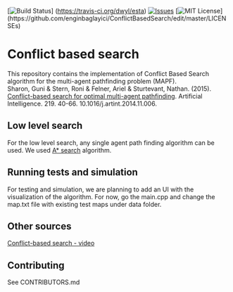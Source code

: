 [![Build Status](https://travis-ci.org/dwyl/esta.svg?branch=master)]
(https://travis-ci.org/dwyl/esta)
[![Issues](https://img.shields.io/github/issues-raw/tterb/PlayMusic.svg?maxAge=25000)](https://github.com/enginbaglayici/ConflictBasedSearch/issues)
[![MIT License](https://img.shields.io/apm/l/atomic-design-ui.svg?)](https://github.com/enginbaglayici/ConflictBasedSearch/edit/master/LICENSEs)

# Conflict based search 

This repository contains the implementation of Conflict Based Search algorithm for the multi-agent pathfinding problem (MAPF).  
Sharon, Guni & Stern, Roni & Felner, Ariel & Sturtevant, Nathan. (2015). [Conflict-based search for optimal multi-agent pathfinding](http://faculty.cse.tamu.edu/guni/Papers/CBS-AIJ15.pdf). Artificial Intelligence. 219. 40-66. 10.1016/j.artint.2014.11.006. 


## Low level search

For the low level search, any single agent path finding algorithm can be used. We used 
[A* search](https://www.geeksforgeeks.org/a-search-algorithm/) algorithm.

## Running tests and simulation

For testing and simulation, we are planning to add an UI with the visualization of the algorithm. For now, go the main.cpp and change the
map.txt file with existing test maps under data folder.

## Other sources
[Conflict-based search - video](https://www.youtube.com/watch?v=FnrZyL6965o)

## Contributing
See CONTRIBUTORS.md


